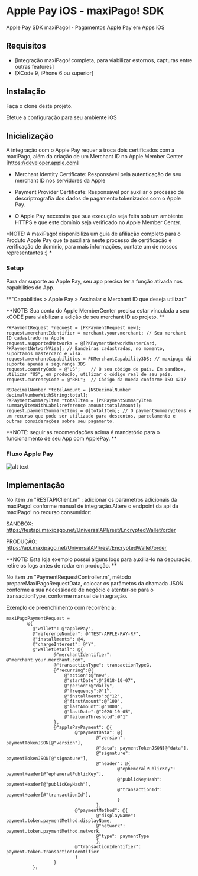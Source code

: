 Apple Pay iOS - maxiPago! SDK
========================

Apple Pay SDK maxiPago! - Pagamentos Apple Pay em Apps iOS

## Requisitos

-   [integração maxiPago! completa, para viabilizar estornos, capturas entre outras features]
-   [XCode 9, iPhone 6 ou superior]

## Instalação

Faça o clone deste projeto. 

Efetue a configuração para seu ambiente iOS

## Inicialização

A integração com o Apple Pay requer a troca dois certificados com a maxiPago, além da criação de um Merchant ID no Apple Member Center [https://developer.apple.com]

- Merchant Identity Certificate: Responsável pela autenticação de seu merchant ID nos servidores da Apple

- Payment Provider Certificate: Responsável por auxiliar o processo de descriptrografia dos dados de pagamento tokenizados com o Apple Pay.

- O Apple Pay necessita que sua execução seja feita sob um ambiente HTTPS e que este domínio seja verificado no Apple Member Center.

*NOTE: A maxiPago! disponibiliza um guia de afiliação completo para o Produto Apple Pay que te auxiliará neste processo de certificação e verificação de domínio, para mais informações, contate um de nossos representantes :) *


### Setup

Para dar suporte ao Apple Pay, seu app precisa ter a função ativada nos capabilities do App. 

**"Capabilities > Apple Pay > Assinalar o Merchant ID que deseja utilizar."


**NOTE: Sua conta do Apple MemberCenter precisa estar vinculada a seu xCODE para viabilizar a adição de seu merchant ID ao projeto. **


``` obj-c
PKPaymentRequest *request = [PKPaymentRequest new];
request.merchantIdentifier = merchant.your.merchant; // Seu merchant ID cadastrado na Apple
request.supportedNetworks = @[PKPaymentNetworkMasterCard, PKPaymentNetworkVisa]; // Bandeiras cadastradas, no momento, suportamos mastercard e visa.
request.merchantCapabilities = PKMerchantCapability3DS; // maxipago dá suporte apenas a segurança 3DS
request.countryCode = @"US";    // O seu código de país. Em sandbox, utilizar "US", em produção, utilizar o código real de seu país.
request.currencyCode = @"BRL";  // Código da moeda conforme ISO 4217

NSDecimalNumber *totalAmount = [NSDecimalNumber decimalNumberWithString:total];
PKPaymentSummaryItem *totalItem = [PKPaymentSummaryItem summaryItemWithLabel:reference amount:totalAmount];
request.paymentSummaryItems = @[totalItem]; // O paymentSummaryItems é um recurso que pode ser utilizado para descontos, parcelamento e outras considerações sobre seu pagamento. 

```

**NOTE: seguir as recomendações acima é mandatório para o funcionamento de seu App com ApplePay. **


### Fluxo Apple Pay
![alt text](https://www.websequencediagrams.com/cgi-bin/cdraw?lz=dGl0bGUgQXBwbGUgUGF5IEFwcCAtIEZsdXhvCgpBcHBEb0xvZ2lzdGEgLT4gU2Vydmlkb3IADAk6IHNlbGVjaW9uYXJJdGVucwoAEhEgLT4gADwMOiBpdGVuc0RvQ2FycmluaG8AVREAIA5JbmljaWFyIFBhZ2FtZW50AB4SbWF4aVBhZ29HYXRld2F5OgCBSAZQYXltZW50VG9rZW4Kbm90ZSBvdmVyAIExEiwALhIASQghIEFkZGl0aW9uYWwgRGF0YQplbmQgAEcFCgBmDwCBVBJSZXNwb25zZSBGcm9tAIEUEAAtEgCCFRFub3RpZmljYcOnw6NvIGRvIGF1dGggLyBjYXB0dXJlIAoKCg&s=rose)


## Implementação

No item .m "RESTAPIClient.m" : adicionar os parâmetros adicionais da maxiPago! conforme manual de integração.Altere o endpoint da api da maxiPago! no recurso consumidor: 

SANDBOX: https://testapi.maxipago.net/UniversalAPI/rest/EncryptedWallet/order

PRODUÇÃO: https://api.maxipago.net/UniversalAPI/rest/EncryptedWallet/order

 **NOTE: Esta loja exemplo possui alguns logs para auxilia-lo na depuração, retire os logs antes de rodar em produção. **

No item .m "PaymentRequestController.m", método prepareMaxiPagoRequestData, colocar os parâmetos da chamada JSON conforme a sua necessidade de negócio e atentar-se para o transactionType, conforme manual de integração.

Exemplo de preenchimento com recorrência: 

``` obj-c
maxiPagoPaymentRequest =
        @{
          @"wallet": @"applePay",
          @"referenceNumber": @"TEST-APPLE-PAY-RF",
          @"installments": @4,
          @"chargeInterest": @"Y",
          @"walletDetail": @{
                  @"merchantIdentifier": @"merchant.your.merchant.com",
                  @"transactionType": transactionTypeG,
                  @"recurring":@{
                      @"action":@"new",
                      @"startDate":@"2018-10-07",
                      @"period":@"daily",
                      @"frequency":@"1",
                      @"installments":@"12",
                      @"firstAmount":@"100",
                      @"lastAmount":@"1000",
                      @"lastDate":@"2020-10-05",
                      @"failureThreshold":@"1"
                  },
                  @"applePayPayment": @{
                          @"paymentData": @{
                                  @"version": paymentTokenJSON[@"version"],
                                  @"data": paymentTokenJSON[@"data"],
                                  @"signature": paymentTokenJSON[@"signature"],
                                  @"header": @{
                                          @"ephemeralPublicKey": paymentHeader[@"ephemeralPublicKey"],
                                          @"publicKeyHash": paymentHeader[@"publicKeyHash"],
                                          @"transactionId": paymentHeader[@"transactionId"],
                                          }
                                  },
                          @"paymentMethod": @{
                                  @"displayName": payment.token.paymentMethod.displayName,
                                  @"network": payment.token.paymentMethod.network,
                                  @"type": paymentType
                                  },
                          @"transactionIdentifier": payment.token.transactionIdentifier
                          }
                  }
          };

``` 



